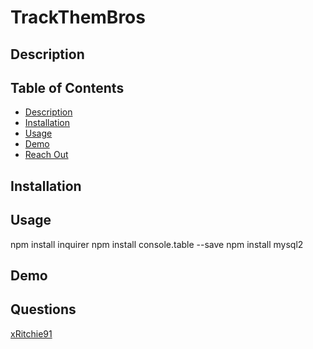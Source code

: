 # TrackThemBros

## Description

## Table of Contents
- [Description](#Description)
- [Installation](#Installation)
- [Usage](#Usage)
- [Demo](#Demo)
- [Reach Out](#Questions)

## Installation

## Usage
npm install inquirer
npm install console.table --save
npm install mysql2

## Demo

## Questions
[xRitchie91](https://github.com/xRitchie91)
